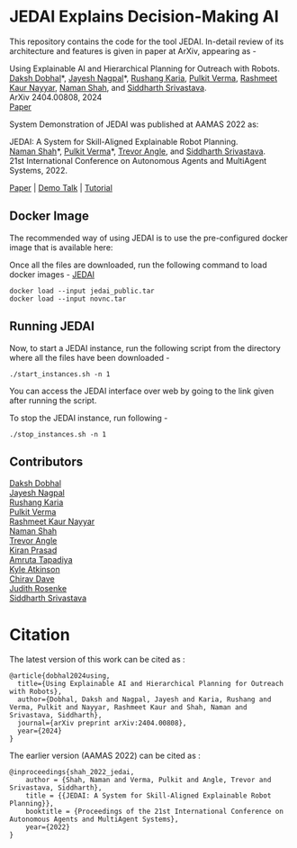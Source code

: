 # JEDAI Explains Decision-Making AI

This repository contains the code for the tool JEDAI. In-detail review of its architecture and features is given in paper at ArXiv, appearing as - 

Using Explainable AI and Hierarchical Planning for Outreach with Robots. <br/>
[Daksh Dobhal](https://github.com/DakshASU)\*,
[Jayesh Nagpal](https://github.com/jayesh59)\*,
[Rushang Karia](https://rushangkaria.github.io/),
[Pulkit Verma](https://pulkitverma.net),
[Rashmeet Kaur Nayyar](https://www.rashmeetnayyar.com/),
[Naman Shah](https://www.namanshah.net/), and
[Siddharth Srivastava](http://siddharthsrivastava.net/). <br/>
ArXiv 2404.00808, 2024 <br/>
[Paper](https://arxiv.org/pdf/2404.00808.pdf)

System Demonstration of JEDAI was published at AAMAS 2022 as:

JEDAI: A System for Skill-Aligned Explainable Robot Planning.<br/>
[Naman Shah](https://www.namanshah.net/)\*, 
[Pulkit Verma](https://pulkitverma.net)\*, 
[Trevor Angle](http://trevorangle.com), and 
[Siddharth Srivastava](http://siddharthsrivastava.net/). <br/>
21st International Conference on Autonomous Agents and MultiAgent Systems, 2022. <br/>

[Paper](https://aair-lab.github.io/Publications/svas_aamas22.pdf) | [Demo Talk](https://www.youtube.com/watch?v=MQdoikcnhbY) | [Tutorial](https://www.youtube.com/watch?v=57os8Ap1N5U)
<br />

##  Docker Image

<!-- The recommended way of using JEDAI is to use pre-configured Virtual Machine image that is available here: [https://bit.ly/2WccU4K](https://bit.ly/2WccU4K) -->
The recommended way of using JEDAI is to use the pre-configured docker image that is available here: 

Once all the files are downloaded, run the following command to load docker images - [JEDAI](https://drive.google.com/drive/folders/1YqBA21d0TRN67YN0XYuYPEFnc2ObVlH6?usp=sharing)

`docker load --input jedai_public.tar` <br/>
`docker load --input novnc.tar`

## Running JEDAI

Now, to start a JEDAI instance, run the following script from the directory where all the files have been downloaded - 

`./start_instances.sh -n 1`

You can access the JEDAI interface over web by going to the link given after running the script.

To stop the JEDAI instance, run following - 

`./stop_instances.sh -n 1`

## Contributors
[Daksh Dobhal](https://github.com/DakshASU)<br/>
[Jayesh Nagpal](https://github.com/jayesh59)<br/>
[Rushang Karia](https://rushangkaria.github.io/)<br/>
[Pulkit Verma](https://pulkitverma.net)<br/>
[Rashmeet Kaur Nayyar](https://www.rashmeetnayyar.com/)<br/>
[Naman Shah](https://www.namanshah.net/)<br/>
[Trevor Angle](http://trevorangle.com) <br/>
[Kiran Prasad](https://github.com/kiranprasad)<br/>
[Amruta Tapadiya](https://github.com/amy88amy)<br/>
[Kyle Atkinson](https://github.com/KyleTheEpic)<br/>
[Chirav Dave](https://chiravdave.github.io/)<br/>
[Judith Rosenke](https://www.linkedin.com/in/judith-rosenke/)<br/>
[Siddharth Srivastava](https://siddharthsrivastava.net/)

# Citation
The latest version of this work can be cited as :

```
@article{dobhal2024using,
  title={Using Explainable AI and Hierarchical Planning for Outreach with Robots},
  author={Dobhal, Daksh and Nagpal, Jayesh and Karia, Rushang and Verma, Pulkit and Nayyar, Rashmeet Kaur and Shah, Naman and Srivastava, Siddharth},
  journal={arXiv preprint arXiv:2404.00808},
  year={2024}
}
```
The earlier version (AAMAS 2022) can be cited as :

```
@inproceedings{shah_2022_jedai,
    author = {Shah, Naman and Verma, Pulkit and Angle, Trevor and Srivastava, Siddharth},
    title = {{JEDAI: A System for Skill-Aligned Explainable Robot Planning}},
    booktitle = {Proceedings of the 21st International Conference on Autonomous Agents and MultiAgent Systems},
    year={2022}
}
```


